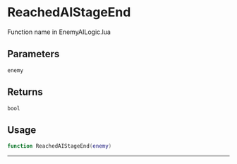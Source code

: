 # ReachedAIStageEnd
Function name in EnemyAILogic.lua
## Parameters
`enemy`
## Returns
`bool`
## Usage
```lua
function ReachedAIStageEnd(enemy)
```
---
